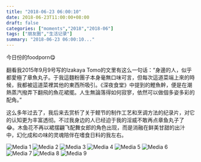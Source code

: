 ```yaml
---
title: "2018-06-23 06:00:10"
date: 2018-06-23T11:00:00+08:00
draft: false
categories: ["moments","2018","2018-06"]
tags: ["朋友圈","生活记录"]
summary: "2018-06-23 06:00:10..."
---
```


今日份的foodporn😋

翻看我2015年9月9号写的Izakaya Tomo的文里有这么一句话：“身邊的人，似乎都愛極了章魚丸子。于我這麵粉團子本身毫無口味可言，但每次這道菜端上來的時候，我都被這道菜裡其他的東西所吸引。《深夜食堂》中提到的鰹魚幹，便是在潮熱蒸汽撥弄下翻飛的魚花裙擺。人生無論落得如何寂寥，依然可以做個多姿多彩的配角。”

这么多年过去了，我后来去赏析了关于鲣节的制作工艺和烹调方法的纪录片，对它的认知更为丰富透彻。不过我身边的人已经迫于我的淫威不敢再点章鱼丸子了😂。木鱼花不再以裙摆翩飞配舞女郎的角色出现，而是消融在鲜美甘甜的出汁中，幻化成和の味的灵魂陪伴在嗜食日料的我左右。

![Media 1](/Moments/photos/2018-06-23/201806230600100.jpg)
![Media 2](/Moments/photos/2018-06-23/201806230600101.jpg)
![Media 3](/Moments/photos/2018-06-23/201806230600102.jpg)
![Media 4](/Moments/photos/2018-06-23/201806230600103.jpg)
![Media 5](/Moments/photos/2018-06-23/201806230600104.jpg)
![Media 6](/Moments/photos/2018-06-23/201806230600105.jpg)
![Media 7](/Moments/photos/2018-06-23/201806230600106.jpg)
![Media 8](/Moments/photos/2018-06-23/201806230600107.jpg)
![Media 9](/Moments/photos/2018-06-23/201806230600108.jpg)

